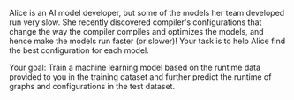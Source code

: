 Alice is an AI model developer, but some of the models her team developed run very slow. She recently discovered compiler's configurations that change the way the compiler compiles and optimizes the models, and hence make the models run faster (or slower)! Your task is to help Alice find the best configuration for each model.

Your goal: Train a machine learning model based on the runtime data provided to you in the training dataset and further predict the runtime of graphs and configurations in the test dataset.
